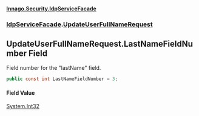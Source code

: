 #### [Innago\.Security\.IdpServiceFacade](../../index.md 'index')
### [IdpServiceFacade](../index.md 'IdpServiceFacade').[UpdateUserFullNameRequest](index.md 'IdpServiceFacade\.UpdateUserFullNameRequest')

## UpdateUserFullNameRequest\.LastNameFieldNumber Field

Field number for the "lastName" field\.

```csharp
public const int LastNameFieldNumber = 3;
```

#### Field Value
[System\.Int32](https://learn.microsoft.com/en-us/dotnet/api/system.int32 'System\.Int32')